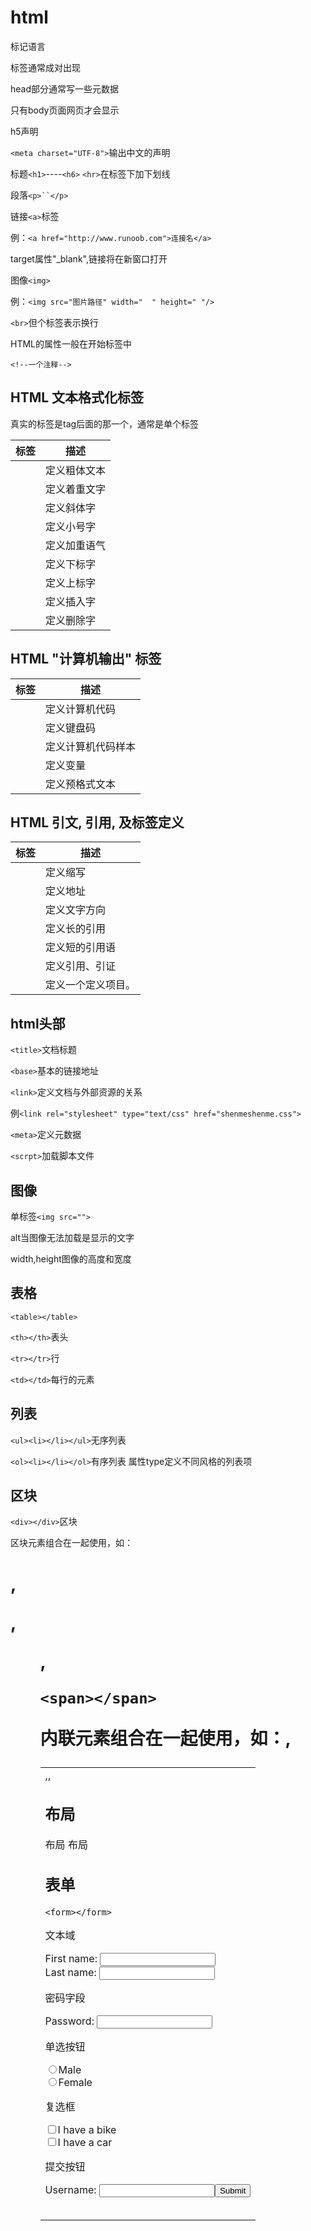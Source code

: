 # html

标记语言

标签通常成对出现

head部分通常写一些元数据

只有body页面网页才会显示

<!DOCTYPE html> h5声明

`<meta charset="UTF-8">`输出中文的声明

标题`<h1>`----`<h6>` `<hr>`在标签下加下划线

段落`<p>``</p>`

链接`<a>`标签

例：`<a href="http://www.runoob.com">连接名</a>`

target属性"_blank",链接将在新窗口打开

图像`<img>`

例：`<img src="图片路径" width="  " height=" "/>`

`<br>`但个标签表示换行

HTML的属性一般在开始标签中

`<!--一个注释-->`

## HTML 文本格式化标签

真实的标签是tag后面的那一个，通常是单个标签

| 标签                                               | 描述         |
| -------------------------------------------------- | ------------ |
| [](http://www.runoob.com/tags/tag-b.html)          | 定义粗体文本 |
| [](http://www.runoob.com/tags/tag-em.html)         | 定义着重文字 |
| [](http://www.runoob.com/tags/tag-i.html)          | 定义斜体字   |
| [](http://www.runoob.com/tags/tag-small.html)      | 定义小号字   |
| [](http://www.runoob.com/tags/tag-strong.html)     | 定义加重语气 |
| [](http://www.runoob.com/tags/tag-sub.html)        | 定义下标字   |
| [](http://www.runoob.com/html/m/tags/tag-sup.html) | 定义上标字   |
| [](http://www.runoob.com/tags/tag-ins.html)        | 定义插入字   |
| [](http://www.runoob.com/tags/tag-del.html)        | 定义删除字   |

## HTML "计算机输出" 标签

| 标签                                         | 描述               |
| -------------------------------------------- | ------------------ |
| [](http://www.runoob.com/tags/tag-code.html) | 定义计算机代码     |
| [](http://www.runoob.com/tags/tag-kbd.html)  | 定义键盘码         |
| [](http://www.runoob.com/tags/tag-samp.html) | 定义计算机代码样本 |
| [](http://www.runoob.com/tags/tag-var.html)  | 定义变量           |
| [](http://www.runoob.com/tags/tag-pre.html)  | 定义预格式文本     |

## HTML 引文, 引用, 及标签定义

| 标签                                               | 描述               |
| -------------------------------------------------- | ------------------ |
| [](http://www.runoob.com/tags/tag-abbr.html)       | 定义缩写           |
| [](http://www.runoob.com/tags/tag-address.html)    | 定义地址           |
| [](http://www.runoob.com/tags/tag-bdo.html)        | 定义文字方向       |
| [](http://www.runoob.com/tags/tag-blockquote.html) | 定义长的引用       |
| [](http://www.runoob.com/tags/tag-q.html)          | 定义短的引用语     |
| [](http://www.runoob.com/tags/tag-cite.html)       | 定义引用、引证     |
| [](http://www.runoob.com/tags/tag-dfn.html)        | 定义一个定义项目。 |

## html头部

`<title>`文档标题

`<base>`基本的链接地址

`<link>`定义文档与外部资源的关系

例`<link rel="stylesheet" type="text/css" href="shenmeshenme.css">`

`<meta>`定义元数据

`<scrpt>`加载脚本文件

## 图像

单标签`<img src="">`

alt当图像无法加载是显示的文字

width,height图像的高度和宽度

## 表格

`<table></table>`

`<th></th>`表头

`<tr></tr>`行

`<td></td>`每行的元素

## 列表

`<ul><li></li></ul>`无序列表

`<ol><li></li></ol>`有序列表 属性type定义不同风格的列表项

## 区块

`<div></div>`区块

区块元素组合在一起使用，如：<h1>,<p>,<ul>,<table>

`<span></span>`

内联元素组合在一起使用，如：<b>,<td>,<a>,<img>

## 布局

<div>布局

<table>布局

## 表单

`<form></form>`

文本域

<form> First name: <input type="text" name="firstname"><br> Last name: <input type="text" name="lastname"> </form>

密码字段

<form> Password: <input type="password" name="pwd"> </form>

单选按钮

<form> <input type="radio" name="sex" value="male">Male<br> <input type="radio" name="sex" value="female">Female </form>

复选框

<form> <input type="checkbox" name="vehicle" value="Bike">I have a bike<br> <input type="checkbox" name="vehicle" value="Car">I have a car  </form>

提交按钮

<form name="input" action="html_form_action.php" method="get"> Username: <input type="text" name="user"> <input type="submit" value="Submit"> </form>